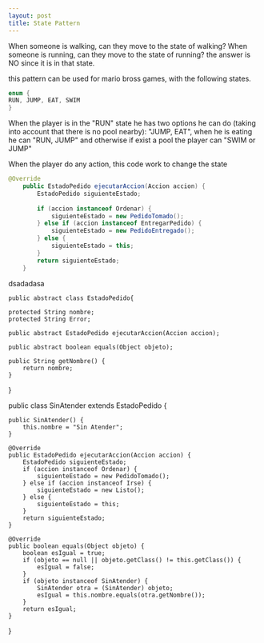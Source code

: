 ```yaml
---
layout: post
title: State Pattern
---
```


When someone is walking, can they move to the state of walking? When someone is running, can they move to the state of running? the answer is NO since it is in that state.

this pattern can be used for mario bross games, with the following states.
```java
enum {
RUN, JUMP, EAT, SWIM
}
```


When the player is in the "RUN" state he has two options he can do (taking into account that there is no pool nearby): "JUMP, EAT", when he is eating he can "RUN, JUMP" and otherwise if exist a pool the player can "SWIM or JUMP"


When the player do any action, this code work to change the state
```java
@Override
    public EstadoPedido ejecutarAccion(Accion accion) {
        EstadoPedido siguienteEstado;
        
        if (accion instanceof Ordenar) {
            siguienteEstado = new PedidoTomado();
        } else if (accion instanceof EntregarPedido) {
            siguienteEstado = new PedidoEntregado();
        } else {
            siguienteEstado = this;
        }
        return siguienteEstado;
    }
```
dsadadasa
    
    
    public abstract class EstadoPedido{

    protected String nombre;
    protected String Error;

    public abstract EstadoPedido ejecutarAccion(Accion accion);

    public abstract boolean equals(Object objeto);

    public String getNombre() {
        return nombre;
    }
}



public class SinAtender extends EstadoPedido {

    public SinAtender() {
        this.nombre = "Sin Atender";
    }

    @Override
    public EstadoPedido ejecutarAccion(Accion accion) {
        EstadoPedido siguienteEstado;
        if (accion instanceof Ordenar) {
            siguienteEstado = new PedidoTomado();
        } else if (accion instanceof Irse) {
            siguienteEstado = new Listo();
        } else {
            siguienteEstado = this;
        }
        return siguienteEstado;
    }

    @Override
    public boolean equals(Object objeto) {
        boolean esIgual = true;
        if (objeto == null || objeto.getClass() != this.getClass()) {
            esIgual = false;
        }
        if (objeto instanceof SinAtender) {
            SinAtender otra = (SinAtender) objeto;
            esIgual = this.nombre.equals(otra.getNombre());
        }
        return esIgual;
    }
}


